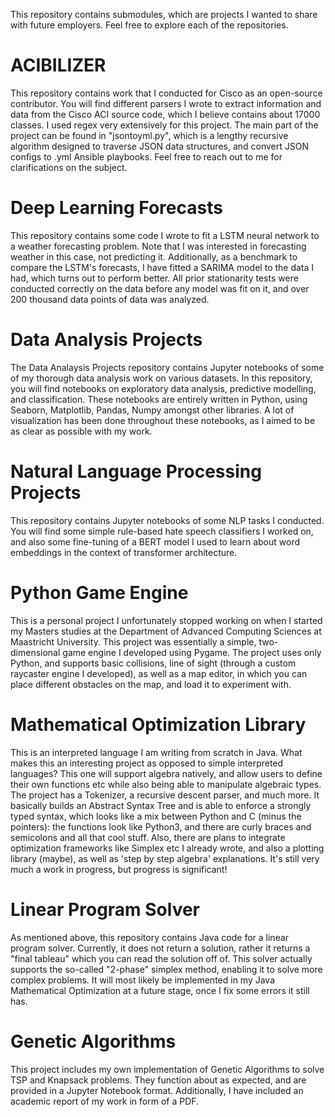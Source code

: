 This repository contains submodules, which are projects I wanted to share with future employers. Feel free to explore each of the repositories.

# ACIBILIZER
This repository contains work that I conducted for Cisco as an open-source contributor. You will find different parsers I wrote to extract information and data from the Cisco ACI source code, which I believe contains about 17000 classes. I used regex very extensively for this project. The main part of the project can be found in "jsontoyml.py", which is a lengthy recursive algorithm designed to traverse JSON data structures, and convert JSON configs to .yml Ansible playbooks. Feel free to reach out to me for clarifications on the subject. 

# Deep Learning Forecasts
This repository contains some code I wrote to fit a LSTM neural network to a weather forecasting problem. Note that I was interested in forecasting weather in this case, not predicting it. Additionally, as a benchmark to compare the LSTM's forecasts, I have fitted a SARIMA model to the data I had, which turns out to perform better. All prior stationarity tests were conducted correctly on the data before any model was fit on it, and over 200 thousand data points of data was analyzed. 

# Data Analysis Projects
The Data Analaysis Projects repository contains Jupyter notebooks of some of my thorough data analysis work on various datasets. In this repository, you will find notebooks on exploratory data analysis, predictive modelling, and classification. These notebooks are entirely written in Python, using Seaborn, Matplotlib, Pandas, Numpy amongst other libraries. A lot of visualization has been done throughout these notebooks, as I aimed to be as clear as possible with my work.

# Natural Language Processing Projects
This repository contains Jupyter notebooks of some NLP tasks I conducted. You will find some simple rule-based hate speech classifiers I worked on, and also some fine-tuning of a BERT model I used to learn about word embeddings in the context of transformer architecture. 

# Python Game Engine
This is a personal project I unfortunately stopped working on when I started my Masters studies at the Department of Advanced Computing Sciences at Maastricht University. This project was essentially a simple, two-dimensional game engine I developed using Pygame. The project uses only Python, and supports basic collisions, line of sight (through a custom raycaster engine I developed), as well as a map editor, in which you can place different obstacles on the map, and load it to experiment with.

# Mathematical Optimization Library
This is an interpreted language I am writing from scratch in Java. What makes this an interesting project as opposed to simple interpreted languages? This one will support algebra natively, and allow users to define their own functions etc while also being able to manipulate algebraic types. The project has a Tokenizer, a recursive descent parser, and much more. It basically builds an Abstract Syntax Tree and is able to enforce a strongly typed syntax, which looks like a mix between Python and C (minus the pointers): the functions look like Python3, and there are curly braces and semicolons and all that cool stuff. Also, there are plans to integrate optimization frameworks like Simplex etc I already wrote, and also a plotting library (maybe), as well as 'step by step algebra' explanations. It's still very much a work in progress, but progress is significant! 

# Linear Program Solver
As mentioned above, this repository contains Java code for a linear program solver. Currently, it does not return a solution, rather it returns a "final tableau" which you can read the solution off of. This solver actually supports the so-called "2-phase" simplex method, enabling it to solve more complex problems. It will most likely be implemented in my Java Mathematical Optimization at a future stage, once I fix some errors it still has. 

# Genetic Algorithms
This project includes my own implementation of Genetic Algorithms to solve TSP and Knapsack problems. They function about as expected, and are provided in a Jupyter Notebook format. Additionally, I have included an academic report of my work in form of a PDF. 
